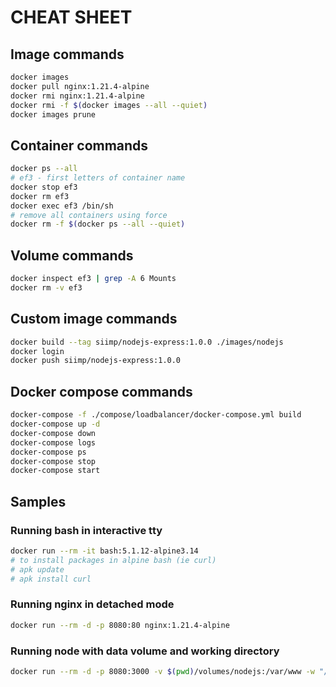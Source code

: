 # CHEAT SHEET

## Image commands
```bash
docker images
docker pull nginx:1.21.4-alpine
docker rmi nginx:1.21.4-alpine
docker rmi -f $(docker images --all --quiet)
docker images prune
```

## Container commands
```bash
docker ps --all
# ef3 - first letters of container name
docker stop ef3
docker rm ef3
docker exec ef3 /bin/sh
# remove all containers using force
docker rm -f $(docker ps --all --quiet)
```

## Volume commands
```bash
docker inspect ef3 | grep -A 6 Mounts
docker rm -v ef3
```

## Custom image commands
```bash
docker build --tag siimp/nodejs-express:1.0.0 ./images/nodejs
docker login
docker push siimp/nodejs-express:1.0.0
```

## Docker compose commands
```bash
docker-compose -f ./compose/loadbalancer/docker-compose.yml build
docker-compose up -d
docker-compose down
docker-compose logs
docker-compose ps
docker-compose stop
docker-compose start
```

## Samples

### Running bash in interactive tty
```bash
docker run --rm -it bash:5.1.12-alpine3.14
# to install packages in alpine bash (ie curl)
# apk update
# apk install curl
```

### Running nginx in detached mode
```bash
docker run --rm -d -p 8080:80 nginx:1.21.4-alpine
```

### Running node with data volume and working directory
```bash
docker run --rm -d -p 8080:3000 -v $(pwd)/volumes/nodejs:/var/www -w "/var/www" node:17.3.0-alpine3.12 node app.js
```





